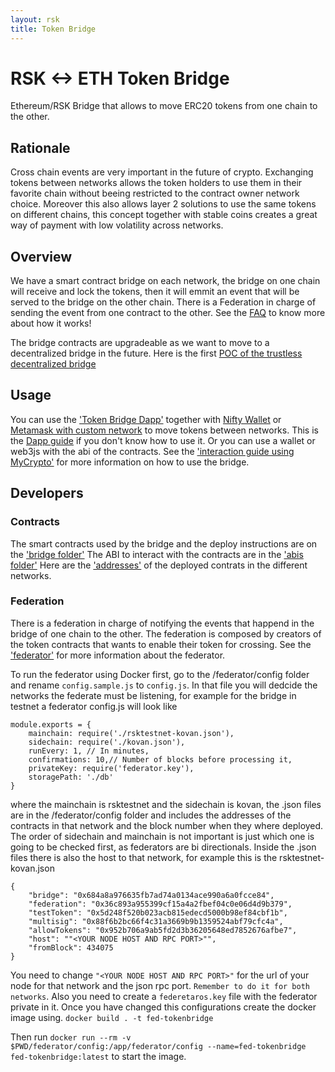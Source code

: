 ```yaml
---
layout: rsk
title: Token Bridge
---
```


# RSK <-> ETH Token Bridge

Ethereum/RSK Bridge that allows to move ERC20 tokens from one chain to the other.

## Rationale
Cross chain events are very important in the future of crypto. Exchanging tokens between networks allows the token holders to use them in their favorite chain without beeing restricted to the contract owner network choice. Moreover this also allows layer 2 solutions to use the same tokens on different chains, this concept together with stable coins creates a great way of payment with low volatility across networks.

## Overview
We have a smart contract bridge on each network, the bridge on one chain will receive and lock the tokens, then it will emmit an event that will be served to the bridge on the other chain. There is a Federation in charge of sending the event from one contract to the other.
See the [FAQ](/tools/tokenbridge/faq/) to know more about how it works!

The bridge contracts are upgradeable as we want to move to a decentralized bridge in the future. Here is the first 
[POC of the trustless decentralized bridge](https://github.com/rsksmart/tokenbridge/releases/tag/decentralized-poc-v0.1)

## Usage
You can use the ['Token Bridge Dapp'](https://tokenbridge.rsk.co/) together with [Nifty Wallet](https://chrome.google.com/webstore/detail/nifty-wallet/jbdaocneiiinmjbjlgalhcelgbejmnid) or [Metamask with custom network](https://github.com/rsksmart/rskj/wiki/Configure-Metamask-to-connect-with-RSK) to move tokens between networks. This is the [Dapp guide](/tools/tokenbridge/dappguide/) if you don't know how to use it.
Or you can use a wallet or web3js with the abi of the contracts. See the ['interaction guide using MyCrypto'](/tools/tokenbridge/usingmycrypto/) for more information on how to use the bridge.


## Developers

### Contracts
The smart contracts used by the bridge and the deploy instructions are on the ['bridge folder'](/tools/tokenbridge/bridge/)
The ABI to interact with the contracts are in the ['abis folder'](https://github.com/rsksmart/tokenbridge/tree/master/abis)
Here are the ['addresses'](/tools/tokenbridge/contractaddresses/) of the deployed contrats in the different networks.

### Federation
There is a federation  in charge of notifying the events that happend in the bridge of one chain to the other. The federation is composed by creators of the token contracts that wants to enable their token for crossing.
See the ['federator'](/tools/tokenbridge/federator/) for more information about the federator.

To run the federator using Docker first, go to the /federator/config folder and rename `config.sample.js` to `config.js`. In that file you will dedcide the networks the federate must be listening, for example for the bridge in testnet a federator config.js will look like
```
module.exports = {
    mainchain: require('./rsktestnet-kovan.json'),
    sidechain: require('./kovan.json'),
    runEvery: 1, // In minutes,
    confirmations: 10,// Number of blocks before processing it,
    privateKey: require('federator.key'),
    storagePath: './db'
}
```
where the mainchain is rsktestnet and the sidechain is kovan, the .json files are in the /federator/config folder and includes the addresses of the contracts in that network and the block number when they where deployed.
The order of sidechain and mainchain is not important is just which one is going to be checked first, as federators are bi directionals.
Inside the .json files there is also the host to that network, for example this is the rsktestnet-kovan.json
```
{
    "bridge": "0x684a8a976635fb7ad74a0134ace990a6a0fcce84",
    "federation": "0x36c893a955399cf15a4a2fbef04c0e06d4d9b379",
    "testToken": "0x5d248f520b023acb815edecd5000b98ef84cbf1b",
    "multisig": "0x88f6b2bc66f4c31a3669b9b1359524abf79cfc4a",
    "allowTokens": "0x952b706a9ab5fd2d3b36205648ed7852676afbe7",
    "host": ""<YOUR NODE HOST AND RPC PORT>"",
    "fromBlock": 434075
}
```
You need to change `"<YOUR NODE HOST AND RPC PORT>"` for the url of your node for that network and the json rpc port. `Remember to do it for both networks`.
Also you need to create a `federetaros.key` file with the federator private in it.
Once you have  changed this configurations create the docker image using.
`docker build . -t fed-tokenbridge`

Then run `docker run --rm -v $PWD/federator/config:/app/federator/config --name=fed-tokenbridge fed-tokenbridge:latest` to start the image.
